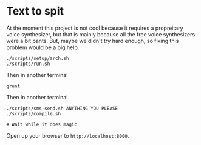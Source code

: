 Text to spit
============

At the moment this project is not cool because it requires a propreitary voice
synthesizer, but that is mainly because all the free voice synthesizers were a
bit pants. But, maybe we didn't try hard enough, so fixing this problem would be
a big help.

    ./scripts/setup/arch.sh
    ./scripts/run.sh

Then in another terminal

    grunt

Then in another terminal

    ./scripts/sms-send.sh ANYTHING YOU PLEASE
    ./scripts/compile.sh

    # Wait while it does magic

Open up your browser to `http://localhost:8000`.

